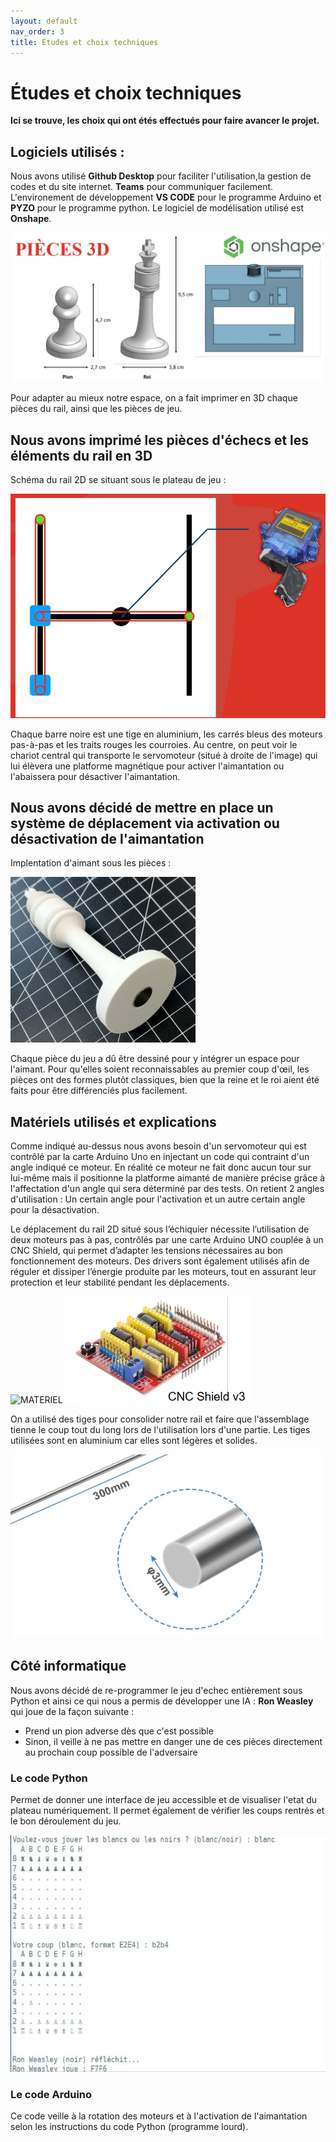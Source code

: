 ```yaml
---
layout: default
nav_order: 3
title: Études et choix techniques
---
```


# Études et choix techniques

**Ici se trouve, les choix qui ont étés effectués pour faire avancer le projet.**

## Logiciels utilisés :

Nous avons utilisé **Github Desktop** pour faciliter l'utilisation,la gestion de codes et du site internet.
**Teams** pour communiquer facilement.
L'environement de développement **VS CODE** pour le programme Arduino et **PYZO** pour le programme python.
Le logiciel de modélisation utilisé est **Onshape**.

![MATERIEL](images/onshape.png)

Pour adapter au mieux notre espace, on a fait imprimer en 3D chaque pièces du rail, ainsi que les pièces de jeu.

## Nous avons imprimé les pièces d'échecs et les éléments du rail en 3D

Schéma du rail 2D se situant sous le plateau de jeu :

![schema](images/schema_rail.png)

Chaque barre noire est une tige en aluminium, les carrés bleus des moteurs pas-à-pas et les traits rouges les courroies.
Au centre, on peut voir le chariot central qui transporte le servomoteur (situé à droite de l'image) qui lui élèvera une platforme magnétique pour activer l'aimantation ou l'abaissera pour désactiver l'aimantation.

## Nous avons décidé de mettre en place un système de déplacement via activation ou désactivation de l'aimantation

Implentation d'aimant sous les pièces :

![aimant sous les pieces](images/Aimant_sous_piece.png)

Chaque pièce du jeu a dû être dessiné pour y intégrer un espace pour l'aimant. Pour qu'elles soient reconnaissables au premier coup d'œil, les pièces ont des formes plutôt classiques, bien que la reine et le roi aient été faits pour être différenciés plus facilement.

## Matériels utilisés et explications

Comme indiqué au-dessus nous avons besoin d'un servomoteur qui est contrôlé par la carte Arduino Uno en injectant un code qui contraint d'un angle indiqué ce moteur. En réalité ce moteur ne fait donc aucun tour sur lui-même mais il positionne la platforme aimanté de manière précise grâce à l'affectation d'un angle qui sera déterminé par des tests. On retient 2 angles d'utilisation : Un certain angle pour l'activation et un autre certain angle pour la désactivation.

Le déplacement du rail 2D situé sous l’échiquier nécessite l’utilisation de deux moteurs pas à pas, contrôlés par une carte Arduino UNO couplée à un CNC Shield, qui permet d’adapter les tensions nécessaires au bon fonctionnement des moteurs. Des drivers sont également utilisés afin de réguler et dissiper l’énergie produite par les moteurs, tout en assurant leur protection et leur stabilité pendant les déplacements.

![MATERIEL](images/matériel_moteurs_pas_a_pas.png)
![MATERIEL](images/cnc.png)

On a utilisé des tiges pour consolider notre rail et faire que l'assemblage tienne le coup tout du long lors de l'utilisation lors d'une partie.
Les tiges utilisées sont en aluminium car elles sont légères et solides.

![MATERIEL](images/tiges.png)

## Côté informatique

Nous avons décidé de re-programmer le jeu d'echec entièrement sous Python et ainsi ce qui nous a permis de développer une IA : **Ron Weasley** qui joue de la façon suivante : 
- Prend un pion adverse dès que c'est possible
- Sinon, il veille à ne pas mettre en danger une de ces pièces directement au prochain coup possible de l'adversaire

### Le code Python

Permet de donner une interface de jeu accessible et de visualiser l'etat du plateau numériquement. Il permet également de vérifier les coups rentrés et le bon déroulement du jeu.

![python](images/interface_python.png)

### Le code Arduino

Ce code veille à la rotation des moteurs et à l'activation de l'aimantation selon les instructions du code Python (programme lourd).
